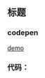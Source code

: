 ## 标题

### codepen

[demo](https://codepen.io/OBKoro1/pen/XoaRyg)

### 代码：

```js
```

<!-- 特殊字符串：用于修改/删除markdown的结尾提示语-->
